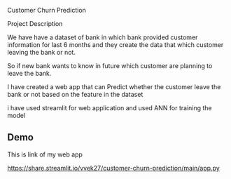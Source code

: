 
Customer Churn Prediction

Project Description

We have have a dataset of bank in which 
bank provided customer information for 
last 6 months and they create the data 
that which customer leaving the bank
or not.

So if new bank wants to know in future
which customer are planning to leave the 
bank.

I have created a web app that can Predict
whether the customer leave the bank or not
based on the feature in the dataset

i have used streamlit for web application
and used ANN for training the model

## Demo

This is link of my web app

https://share.streamlit.io/vvek27/customer-churn-prediction/main/app.py
